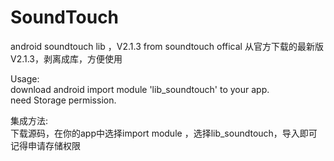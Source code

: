 # SoundTouch  
 
 android soundtouch lib ，V2.1.3 from soundtouch offical 从官方下载的最新版V2.1.3，剥离成库，方便使用  
   
Usage:  
download android import module 'lib_soundtouch' to your app.  
need Storage permission. 

集成方法:  
下载源码，在你的app中选择import module ，选择lib_soundtouch，导入即可   
记得申请存储权限  
